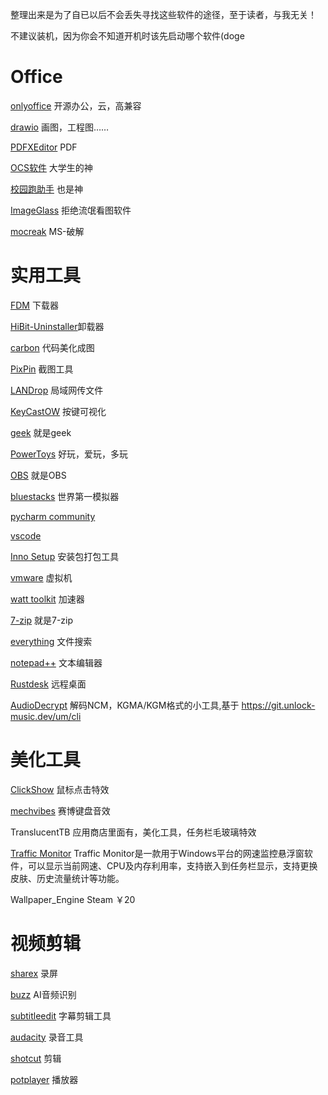 [title]:整理了自己平时用的一些实用软件，拉爆流氓软件和原装软件


整理出来是为了自已以后不会丢失寻找这些软件的途径，至于读者，与我无关！

不建议装机，因为你会不知道开机时该先启动哪个软件(doge

# Office

[onlyoffice](https://www.onlyoffice.com/zh/desktop.aspx) 开源办公，云，高兼容

[drawio](https://github.com/jgraph/drawio-desktop) 画图，工程图……

[PDFXEditor](https://pdf-xchange.eu/pdf-xchange-editor/index.htm) PDF

[OCS软件](https://docs.ocsjs.com/docs/app) 大学生的神

[校园跑助手](https://github.com/yanyaoli/byerun) 也是神

[ImageGlass](https://github.com/d2phap/ImageGlass) 拒绝流氓看图软件

[mocreak](https://www.mocreak.com/) MS-破解

# 实用工具

[FDM](https://www.freedownloadmanager.org/zh/) 下载器

[HiBit-Uninstaller](https://www.hibitsoft.ir/Uninstaller.html?utm_source=appinn.com)卸载器

[carbon](https://carbon.now.sh/?bg=rgba%28171%2C+184%2C+195%2C+1%29&t=one-dark&wt=none&l=markdown&width=680&ds=true&dsyoff=20px&dsblur=68px&wc=true&wa=true&pv=56px&ph=56px&ln=false&fl=1&fm=Hack&fs=14px&lh=133%25&si=false&es=2x&wm=false)
代码美化成图

[PixPin](https://pixpinapp.com/) 截图工具

[LANDrop](https://landrop.app/index-zh_CN.html) 局域网传文件

[KeyCastOW](https://github.com/allrobot/KeyCastOW_chinese) 按键可视化

[geek](https://geekuninstaller.com/) 就是geek

[PowerToys](https://github.com/microsoft/PowerToys) 好玩，爱玩，多玩

[OBS](https://obsproject.com/) 就是OBS

[bluestacks](https://www.bluestacks.cn/) 世界第一模拟器

[pycharm community](https://www.jetbrains.com.cn/pycharm/download/?section=windows)

[vscode](https://github.com/microsoft/vscode)

[Inno Setup](https://jrsoftware.org/isinfo.php) 安装包打包工具

[vmware](https://www.vmware.com/products/desktop-hypervisor/workstation-and-fusion) 虚拟机

[watt toolkit](https://steampp.net/) 加速器

[7-zip](https://www.7-zip.org/) 就是7-zip

[everything](https://www.voidtools.com/zh-cn/support/everything/) 文件搜索

[notepad++](https://github.com/notepad-plus-plus/notepad-plus-plus) 文本编辑器

[Rustdesk](https://github.com/rustdesk/rustdesk) 远程桌面

[AudioDecrypt](https://github.com/0x77fe/AudioDecrypt) 
解码NCM，KGMA/KGM格式的小工具,基于
https://git.unlock-music.dev/um/cli

# 美化工具

[ClickShow](https://github.com/cuiliang/ClickShow) 鼠标点击特效

[mechvibes](https://github.com/hainguyents13/mechvibes) 赛博键盘音效

TranslucentTB 应用商店里面有，美化工具，任务栏毛玻璃特效

 [Traffic Monitor](https://github.com/zhongyang219/TrafficMonitor)
Traffic Monitor是一款用于Windows平台的网速监控悬浮窗软件，可以显示当前网速、CPU及内存利用率，支持嵌入到任务栏显示，支持更换皮肤、历史流量统计等功能。

Wallpaper_Engine Steam ￥20

# 视频剪辑

[sharex](https://getsharex.com/) 录屏

[buzz](https://github.com/chidiwilliams/buzz) AI音频识别

[subtitleedit](https://github.com/SubtitleEdit/subtitleedit) 字幕剪辑工具

[audacity](https://www.audacityteam.org/download/) 录音工具

[shotcut](https://www.shotcut.org/download/) 剪辑

[potplayer](https://potplayer.tv/) 播放器


